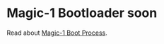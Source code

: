 # Magic-1 Bootloader soon
Read about <a href="https://github.com/retrotruestory/M1DEV/wiki/Magic%E2%80%901-Boot-Process">Magic-1 Boot Process</a>.
